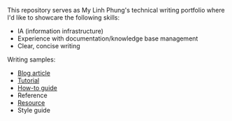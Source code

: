 This repository serves as My Linh Phung's technical writing portfolio where I'd like to showcare the following skills:
* IA (information infrastructure)
* Experience with documentation/knowledge base management
* Clear, concise writing

Writing samples:
- [Blog article](how-to-blog-article.md)
- [Tutorial](tutorial.md)
- [How-to guide](how-to-guide.md)
- Reference
- [Resource](resource.md)
- Style guide
